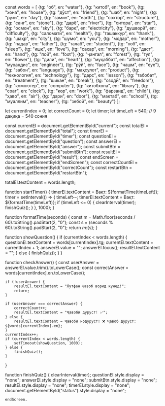 const words = [
    {tg: "об", en: "water"},
    {tg: "китоб", en: "book"},
    {tg: "хона", en: "house"},
    {tg: "дӯст", en: "friend"},
    {tg: "шаб", en: "night"},
    {tg: "рӯзи", en: "day"},
    {tg: "замин", en: "earth"},
    {tg: "сохтор", en: "structure"},
    {tg: "санг", en: "stone"},
    {tg: "дарё", en: "river"},
    {tg: "ситора", en: "star"},
    {tg: "осмон", en: "sky"},
    {tg: "барқ", en: "electricity"},
    {tg: "душворӣ", en: "difficulty"},
    {tg: "саломатӣ", en: "health"},
    {tg: "ташаккур", en: "thank"},
    {tg: "шаҳр", en: "city"},
    {tg: "шумо", en: "you"},
    {tg: "модар", en: "mother"},
    {tg: "падар", en: "father"},
    {tg: "талаб", en: "student"},
    {tg: "хоб", en: "sleep"},
    {tg: "ишқ", en: "love"},
    {tg: "саҳар", en: "morning"},
    {tg: "даст", en: "hand"},
    {tg: "пой", en: "foot"},
    {tg: "ҷангал", en: "forest"},
    {tg: "гул", en: "flower"},
    {tg: "дили", en: "heart"},
    {tg: "муҳаббат", en: "affection"},
    {tg: "муҳандис", en: "engineer"},
    {tg: "рӯй", en: "face"},
    {tg: "чашм", en: "eye"},
    {tg: "забон", en: "language"},
    {tg: "маҳсулот", en: "product"},
    {tg: "технология", en: "technology"},
    {tg: "дарс", en: "lesson"},
    {tg: "табобат", en: "treatment"},
    {tg: "шикан", en: "break"},
    {tg: "озодӣ", en: "freedom"},
    {tg: "компютер", en: "computer"},
    {tg: "китобхона", en: "library"},
    {tg: "соат", en: "clock"},
    {tg: "кор", en: "work"},
    {tg: "фарзанд", en: "child"},
    {tg: "ҳаво", en: "air"},
    {tg: "дари", en: "door"},
    {tg: "мактаб", en: "school"},
    {tg: "муаллим", en: "teacher"},
    {tg: "зебоӣ", en: "beauty"}
];

let currentIndex = 0;
let correctCount = 0;
let timer;
let timeLeft = 540; // 9 дақиқа = 540 сония

const currentEl = document.getElementById("current");
const totalEl = document.getElementById("total");
const timerEl = document.getElementById("timer");
const questionEl = document.getElementById("question");
const answerEl = document.getElementById("answer");
const submitBtn = document.getElementById("submitBtn");
const resultEl = document.getElementById("result");
const endScreen = document.getElementById("endScreen");
const correctCountEl = document.getElementById("correctCount");
const restartBtn = document.getElementById("restartBtn");

totalEl.textContent = words.length;

function startTimer() {
    timerEl.textContent = Вақт: ${formatTime(timeLeft)};
    timer = setInterval(() => {
        timeLeft--;
        timerEl.textContent = Вақт: ${formatTime(timeLeft)};
        if (timeLeft <= 0) {
            clearInterval(timer);
            finishQuiz();
        }
    }, 1000);
}

function formatTime(seconds) {
    const m = Math.floor(seconds / 60).toString().padStart(2, "0");
    const s = (seconds % 60).toString().padStart(2, "0");
    return ${m}:${s};
}

function showQuestion() {
    if (currentIndex < words.length) {
        questionEl.textContent = words[currentIndex].tg;
        currentEl.textContent = currentIndex + 1;
        answerEl.value = "";
        answerEl.focus();
        resultEl.textContent = "";
    } else {
        finishQuiz();
    }
}

function checkAnswer() {
    const userAnswer = answerEl.value.trim().toLowerCase();
    const correctAnswer = words[currentIndex].en.toLowerCase();

    if (!userAnswer) {
        resultEl.textContent = "Лутфан ҷавоб ворид кунед!";
        return;
    }

    if (userAnswer === correctAnswer) {
        correctCount++;
        resultEl.textContent = "Ҷавоби дуруст! ✅";
    } else {
        resultEl.textContent = Ҷавоби нодуруст! ❌ Ҷавоб дуруст: ${words[currentIndex].en};
    }
    currentIndex++;
    if (currentIndex < words.length) {
        setTimeout(showQuestion, 1000);
    } else {
        finishQuiz();
    }
}

function finishQuiz() {
    clearInterval(timer);
    questionEl.style.display = "none";
    answerEl.style.display = "none";
    submitBtn.style.display = "none";
    resultEl.style.display = "none";
    timerEl.style.display = "none";
    document.getElementById("status").style.display = "none";

    endScreen.
